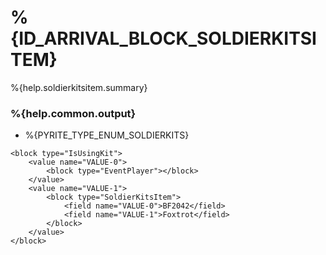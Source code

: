 # %{ID_ARRIVAL_BLOCK_SOLDIERKITSITEM}

%{help.soldierkitsitem.summary}

### %{help.common.output}

-   %{PYRITE_TYPE_ENUM_SOLDIERKITS}

```
<block type="IsUsingKit">
    <value name="VALUE-0">
        <block type="EventPlayer"></block>
    </value>
    <value name="VALUE-1">
        <block type="SoldierKitsItem">
            <field name="VALUE-0">BF2042</field>
            <field name="VALUE-1">Foxtrot</field>
        </block>
    </value>
</block>
```
